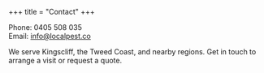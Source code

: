 +++
title = "Contact"
+++

Phone: 0405 508 035  
Email: [info@localpest.co](mailto:info@localpest.co)

We serve Kingscliff, the Tweed Coast, and nearby regions. Get in touch to arrange a visit or request a quote.
